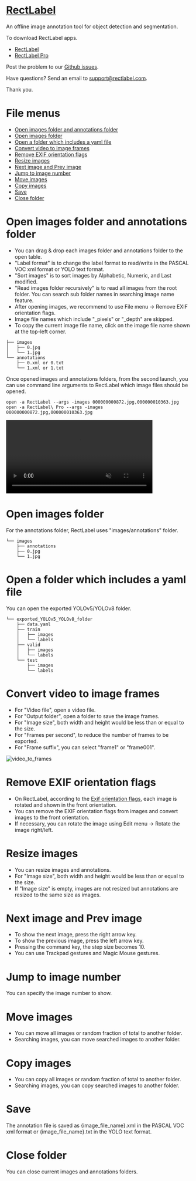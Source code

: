 # [RectLabel](https://rectlabel.com)
An offline image annotation tool for object detection and segmentation.

To download RectLabel apps.
- [RectLabel](https://apps.apple.com/app/id1210181730)
- [RectLabel Pro](https://apps.apple.com/app/id1490990105)

Post the problem to our [Github issues](https://github.com/ryouchinsa/Rectlabel-support/issues).

Have questions? Send an email to support@rectlabel.com.

Thank you.

# File menus
- [Open images folder and annotations folder](https://rectlabel.com/file#open-images-folder-and-annotations-folder)
- [Open images folder](https://rectlabel.com/file#open-images-folder)
- [Open a folder which includes a yaml file](https://rectlabel.com/file#open-a-folder-which-includes-a-yaml-file)
- [Convert video to image frames](https://rectlabel.com/file#convert-video-to-image-frames)
- [Remove EXIF orientation flags](https://rectlabel.com/file#remove-exif-orientation-flags)
- [Resize images](https://rectlabel.com/file#resize-images)
- [Next image and Prev image](https://rectlabel.com/file#next-image-and-prev-image)
- [Jump to image number](https://rectlabel.com/file#jump-to-image-number)
- [Move images](https://rectlabel.com/file#move-images)
- [Copy images](https://rectlabel.com/file#copy-images)
- [Save](https://rectlabel.com/file#save)
- [Close folder](https://rectlabel.com/file#close-folder)

# Open images folder and annotations folder
- You can drag & drop each images folder and annotations folder to the open table.
- "Label format" is to change the label format to read/write in the PASCAL VOC xml format or YOLO text format.
- "Sort images" is to sort images by Alphabetic, Numeric, and Last modified.
- "Read images folder recursively" is to read all images from the root folder. You can search sub folder names in searching image name feature.
- After opening images, we recommend to use File menu -> Remove EXIF orientation flags.
- Image file names which include "_pixels" or "_depth" are skipped.
- To copy the current image file name, click on the image file name shown at the top-left corner.

```
├── images
│   ├── 0.jpg
│   └── 1.jpg
└── annotations
    ├── 0.xml or 0.txt
    └── 1.xml or 1.txt
```

Once opened images and annotations folders, from the second launch, you can use command line arguments to RectLabel which image files should be opened.

```
open -a RectLabel --args -images 000000000872.jpg,000000010363.jpg
open -a RectLabel\ Pro --args -images 000000000872.jpg,000000010363.jpg
```

<video src="https://github.com/ryouchinsa/ryouchinsa.github.io/assets/1954306/fa8dbf01-336b-4526-9f4c-6f23181567a1" controls="controls" muted="muted" class="width-fit" style="max-height:640px; min-height: 200px"></video>

# Open images folder
For the annotations folder, RectLabel uses "images/annotations" folder.

```
└── images
    ├── annotations
    ├── 0.jpg
    └── 1.jpg
```

# Open a folder which includes a yaml file
You can open the exported YOLOv5/YOLOv8 folder.

```
└── exported_YOLOv5_YOLOv8_folder
    ├── data.yaml
    ├── train
    │   ├── images
    │   └── labels
    ├── valid
    │   ├── images
    │   └── labels
    └── test
        ├── images
        └── labels
```

# Convert video to image frames
- For "Video file", open a video file.
- For "Output folder", open a folder to save the image frames.
- For "Image size", both width and height would be less than or equal to the size.
- For "Frames per second", to reduce the number of frames to be exported.
- For "Frame suffix", you can select "frame1" or "frame001".

![video_to_frames](https://github.com/ryouchinsa/ryouchinsa.github.io/assets/1954306/09f9c4a9-be00-4a41-9716-37809e459b63)

# Remove EXIF orientation flags
- On RectLabel, according to the [Exif orientation flags](https://github.com/recurser/exif-orientation-examples), each image is rotated and shown in the front orientation.
- You can remove the EXIF orientation flags from images and convert images to the front orientation.
- If necessary, you can rotate the image using Edit menu -> Rotate the image right/left.

# Resize images
- You can resize images and annotations.
- For "Image size", both width and height would be less than or equal to the size.
- If "Image size" is empty, images are not resized but annotations are resized to the same size as images.

# Next image and Prev image
- To show the next image, press the right arrow key.
- To show the previous image, press the left arrow key.
- Pressing the command key, the step size becomes 10.
- You can use Trackpad gestures and Magic Mouse gestures.

# Jump to image number
You can specify the image number to show.

# Move images
- You can move all images or random fraction of total to another folder.
- Searching images, you can move searched images to another folder.

# Copy images
- You can copy all images or random fraction of total to another folder.
- Searching images, you can copy searched images to another folder.

# Save
The annotation file is saved as {image_file_name}.xml in the PASCAL VOC xml format or {image_file_name}.txt in the YOLO text format.

# Close folder
You can close current images and annotations folders.

